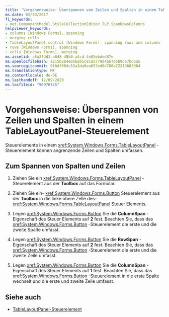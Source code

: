 ```yaml
---
title: 'Vorgehensweise: Überspannen von Zeilen und Spalten in einem TableLayoutPanel-Steuerelement'
ms.date: 03/30/2017
f1_keywords:
- net.ComponentModel.StyleCollectionEditor.TLP.SpanRowsColumns
helpviewer_keywords:
- columns [Windows Forms], spanning
- merging cells
- TableLayoutPanel control [Windows Forms], spanning rows and columns
- rows [Windows Forms], spanning
- cells [Windows Forms], merging
ms.assetid: a8a2fdd3-a848-48b0-a4cd-4e85ebded87e
ms.openlocfilehash: a215b2b4e05bab5c81d2779d4b67d5b9d57b6ba5
ms.sourcegitcommit: 9f6df084c53a3da0ea657ed0d708a72213683084
ms.translationtype: MT
ms.contentlocale: de-DE
ms.lasthandoff: 12/09/2020
ms.locfileid: "96976745"
---
```

# <a name="how-to-span-rows-and-columns-in-a-tablelayoutpanel-control"></a>Vorgehensweise: Überspannen von Zeilen und Spalten in einem TableLayoutPanel-Steuerelement
Steuerelemente in einem <xref:System.Windows.Forms.TableLayoutPanel> -Steuerelement können angrenzende Zeilen und Spalten umfassen.

## <a name="to-span-columns-and-rows"></a>Zum Spannen von Spalten und Zeilen

1. Ziehen Sie ein <xref:System.Windows.Forms.TableLayoutPanel> -Steuerelement aus der **Toolbox** auf das Formular.

2. Ziehen Sie ein- <xref:System.Windows.Forms.Button> Steuerelement aus der **Toolbox** in die linke obere Zelle des- <xref:System.Windows.Forms.TableLayoutPanel> Steuer Elements.

3. Legen <xref:System.Windows.Forms.Button> Sie die **ColumnSpan** -Eigenschaft des Steuer Elements auf **2** fest. Beachten Sie, dass das <xref:System.Windows.Forms.Button> -Steuerelement die erste und die zweite Spalte umfasst.

4. Legen <xref:System.Windows.Forms.Button> Sie die **RowSpan** -Eigenschaft des Steuer Elements auf **2** fest. Beachten Sie, dass das <xref:System.Windows.Forms.Button> -Steuerelement die erste und die zweite Zeile umfasst.

5. Legen <xref:System.Windows.Forms.Button> Sie die **ColumnSpan** -Eigenschaft des Steuer Elements auf **1** fest. Beachten Sie, dass das <xref:System.Windows.Forms.Button> -Steuerelement in die erste Spalte wechselt und die erste und zweite Zeile umfasst.

## <a name="see-also"></a>Siehe auch

- [TableLayoutPanel-Steuerelement](tablelayoutpanel-control-windows-forms.md)
